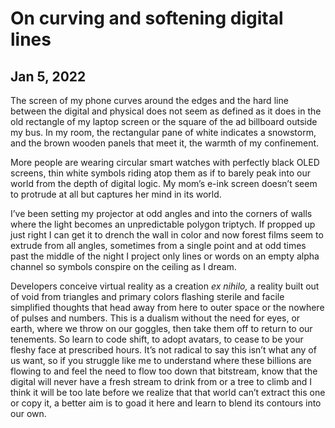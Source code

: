 # On curving and softening digital lines
## Jan 5, 2022

The screen of my phone curves around the edges and the hard line between the digital and physical does not seem as defined as it does in the old rectangle of my laptop screen or the square of the ad billboard outside my bus. In my room, the rectangular pane of white indicates a snowstorm, and the brown wooden panels that meet it, the warmth of my confinement. 

More people are wearing circular smart watches with perfectly black OLED screens, thin white symbols riding atop them as if to barely peak into our world from the depth of digital logic. My mom’s e-ink screen doesn’t seem to protrude at all but captures her mind in its world.

I’ve been setting my projector at odd angles and into the corners of walls where the light becomes an unpredictable polygon triptych. If propped up just right I can get it to drench the wall in color and now forest films seem to extrude from all angles, sometimes from a single point and at odd times past the middle of the night I project only lines or words on an empty alpha channel so symbols conspire on the ceiling as I dream.

Developers conceive virtual reality as a creation *ex nihilo,* a reality built out of void from triangles and primary colors flashing sterile and facile simplified thoughts that head away from here to outer space or the nowhere of pulses and numbers. This is a dualism without the need for eyes, or earth, where we throw on our goggles, then take them off to return to our tenements. So learn to code shift, to adopt avatars, to cease to be your fleshy face at prescribed hours. It’s not radical to say this isn’t what any of us want, so if you struggle like me to understand where these billions are flowing to and feel the need to flow too down that bitstream, know that the digital will never have a fresh stream to drink from or a tree to climb and I think it will be too late before we realize that that world can’t extract this one or copy it, a better aim is to goad it here and learn to blend its contours into our own.
